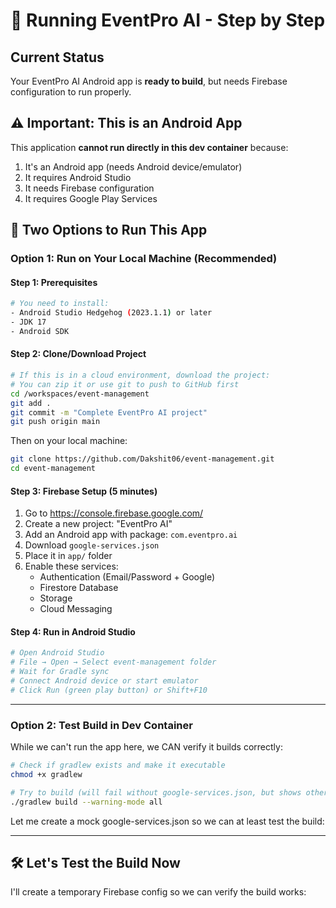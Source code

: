 # 🚀 Running EventPro AI - Step by Step

## Current Status
Your EventPro AI Android app is **ready to build**, but needs Firebase configuration to run properly.

## ⚠️ Important: This is an Android App

This application **cannot run directly in this dev container** because:
1. It's an Android app (needs Android device/emulator)
2. It requires Android Studio
3. It needs Firebase configuration
4. It requires Google Play Services

## 🎯 Two Options to Run This App

### **Option 1: Run on Your Local Machine (Recommended)**

#### Step 1: Prerequisites
```bash
# You need to install:
- Android Studio Hedgehog (2023.1.1) or later
- JDK 17
- Android SDK
```

#### Step 2: Clone/Download Project
```bash
# If this is in a cloud environment, download the project:
# You can zip it or use git to push to GitHub first
cd /workspaces/event-management
git add .
git commit -m "Complete EventPro AI project"
git push origin main
```

Then on your local machine:
```bash
git clone https://github.com/Dakshit06/event-management.git
cd event-management
```

#### Step 3: Firebase Setup (5 minutes)
1. Go to https://console.firebase.google.com/
2. Create a new project: "EventPro AI"
3. Add an Android app with package: `com.eventpro.ai`
4. Download `google-services.json`
5. Place it in `app/` folder
6. Enable these services:
   - Authentication (Email/Password + Google)
   - Firestore Database
   - Storage
   - Cloud Messaging

#### Step 4: Run in Android Studio
```bash
# Open Android Studio
# File → Open → Select event-management folder
# Wait for Gradle sync
# Connect Android device or start emulator
# Click Run (green play button) or Shift+F10
```

---

### **Option 2: Test Build in Dev Container**

While we can't run the app here, we CAN verify it builds correctly:

```bash
# Check if gradlew exists and make it executable
chmod +x gradlew

# Try to build (will fail without google-services.json, but shows other issues)
./gradlew build --warning-mode all
```

Let me create a mock google-services.json so we can at least test the build:

---

## 🛠️ Let's Test the Build Now

I'll create a temporary Firebase config so we can verify the build works:
